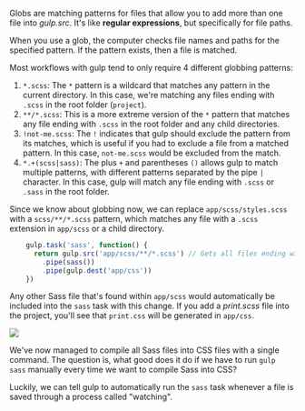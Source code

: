 Globs are matching patterns for files that allow you to add more than one file into *gulp.src*. It's like **regular expressions**, but specifically for file paths. 

When you use a glob, the computer checks file names and paths for the specified pattern. If the pattern exists, then a file is matched. 

Most workflows with gulp tend to only require 4 different globbing patterns: 

1. `*.scss`: The `*` pattern is a wildcard that matches any pattern in the current directory. In this case, we're matching any files ending with `.scss` in the root folder (`project`).
2. `**/*.scss`: This is a more extreme version of the `*` pattern that matches any file ending with `.scss` in the root folder and any child directories.
3. `!not-me.scss`: The `!` indicates that gulp should exclude the pattern from its matches, which is useful if you had to exclude a file from a matched pattern. In this case, `not-me.scss` would be excluded from the match.
4. `*.+(scss|sass)`: The plus `+` and parentheses `()` allows gulp to match multiple patterns, with different patterns separated by the pipe `|` character. In this case, gulp will match any file ending with `.scss` or `.sass` in the root folder.

Since we know about globbing now, we can replace `app/scss/styles.scss` with a `scss/**/*.scss` pattern, which matches any file with a `.scss` extension in `app/scss` or a child directory. 
​    
```javascript
    gulp.task('sass', function() {
      return gulp.src('app/scss/**/*.scss') // Gets all files ending with .scss in app/scss and children dirs
        .pipe(sass())
        .pipe(gulp.dest('app/css'))
    })
```

Any other Sass file that's found within `app/scss` would automatically be included into the `sass` task with this change. If you add a *print.scss*  file into the project, you'll see that `print.css` will be generated in `app/css`.

![](https://storage.googleapis.com/codevolve-assets/internal/courses/Gulp/17.png)

We've now managed to compile all Sass files into CSS files with a single command. The question is, what good does it do if we have to run `gulp sass` manually every time we want to compile Sass into CSS? 

Luckily, we can tell gulp to automatically run the `sass` task whenever a file is saved through a process called "watching".
